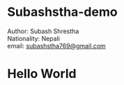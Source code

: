 # Subashstha-demo
Author: Subash Shrestha <br> Nationality: Nepali <br> email: subashstha769@gmail.com
<h1>Hello World</h1>
